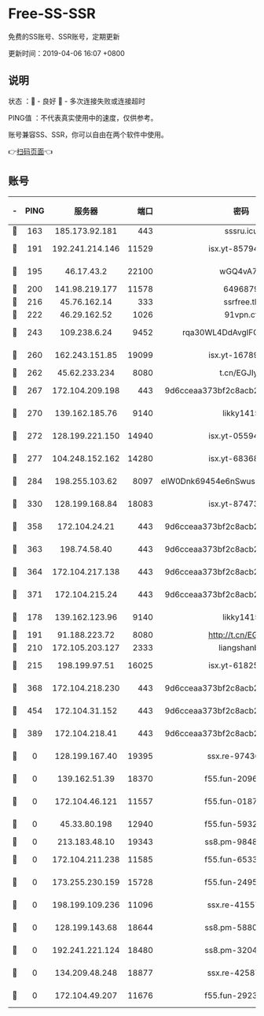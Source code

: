 # Free-SS-SSR

免费的SS账号、SSR账号，定期更新

更新时间：2019-04-06 16:07 +0800

## 说明

状态     ：🙂 - 良好 🙁 - 多次连接失败或连接超时

PING值   ：不代表真实使用中的速度，仅供参考。

账号兼容SS、SSR，你可以自由在两个软件中使用。

👉[扫码页面](https://liesauer.github.io/Free-SS-SSR/)👈

## 账号

|-|PING|服务器|端口|密码|加密方式|区域|
|:----:|:----:|:-----:|-----:|:----:|:----:|:----:|
|🙂|163|185.173.92.181|443|sssru.icu|rc4-md5|RU|
|🙂|191|192.241.214.146|11529|isx.yt-85794226|aes-256-cfb|US|
|🙂|195|46.17.43.2|22100|wGQ4vA7D|aes-256-gcm|RU|
|🙂|200|141.98.219.177|11578|6496879|chacha20|US|
|🙂|216|45.76.162.14|333|ssrfree.tk|rc4|SG|
|🙂|222|46.29.162.52|1026|91vpn.cf|rc4-md5|RU|
|🙂|243|109.238.6.24|9452|rqa30WL4DdAvgIFG6Fs3znzTa|aes-256-cfb|FR|
|🙂|260|162.243.151.85|19099|isx.yt-16789581|aes-256-cfb|US|
|🙂|262|45.62.233.234|8080|t.cn/EGJIyrl|rc4-md5|CA|
|🙂|267|172.104.209.198|443|9d6cceaa373bf2c8acb22e60b6a58be6|aes-256-cfb|US|
|🙂|270|139.162.185.76|9140|likky1415|aes-256-cfb|DE|
|🙂|272|128.199.221.150|14940|isx.yt-05594016|aes-256-cfb|SG|
|🙂|277|104.248.152.162|14280|isx.yt-68368719|aes-256-cfb|SG|
|🙂|284|198.255.103.62|8097|eIW0Dnk69454e6nSwuspv9DmS201tQ0D|aes-256-cfb|US|
|🙂|330|128.199.168.84|18083|isx.yt-87473888|aes-256-cfb|SG|
|🙂|358|172.104.24.21|443|9d6cceaa373bf2c8acb22e60b6a58be6|aes-256-cfb|US|
|🙂|363|198.74.58.40|443|9d6cceaa373bf2c8acb22e60b6a58be6|aes-256-cfb|US|
|🙂|364|172.104.217.138|443|9d6cceaa373bf2c8acb22e60b6a58be6|aes-256-cfb|US|
|🙂|371|172.104.215.24|443|9d6cceaa373bf2c8acb22e60b6a58be6|aes-256-cfb|US|
|🙂|178|139.162.123.96|9140|likky1415|aes-256-cfb|JP|
|🙂|191|91.188.223.72|8080|http://t.cn/EGJIyrl|rc4-md5|RU|
|🙂|210|172.105.203.127|2333|liangshanbo|chacha20|JP|
|🙂|215|198.199.97.51|16025|isx.yt-61825753|aes-256-cfb|US|
|🙂|368|172.104.218.230|443|9d6cceaa373bf2c8acb22e60b6a58be6|aes-256-cfb|US|
|🙂|454|172.104.31.152|443|9d6cceaa373bf2c8acb22e60b6a58be6|aes-256-cfb|US|
|🙁|389|172.104.218.41|443|9d6cceaa373bf2c8acb22e60b6a58be6|aes-256-cfb|US|
|🙁|0|128.199.167.40|19395|ssx.re-97436053|aes-256-cfb|SG|
|🙁|0|139.162.51.39|18370|f55.fun-20968647|aes-256-cfb|SG|
|🙁|0|172.104.46.121|11557|f55.fun-01871509|aes-256-cfb|SG|
|🙁|0|45.33.80.198|12940|f55.fun-59324256|aes-256-cfb|US|
|🙁|0|213.183.48.10|19343|ss8.pm-98489424|rc4-md5|RU|
|🙁|0|172.104.211.238|11585|f55.fun-65338054|aes-256-cfb|US|
|🙁|0|173.255.230.159|15728|f55.fun-24959941|aes-256-cfb|US|
|🙁|0|198.199.109.236|11096|ssx.re-41557165|aes-256-cfb|US|
|🙁|0|128.199.143.68|18644|ss8.pm-58805448|aes-256-cfb|SG|
|🙁|0|192.241.221.124|18480|ss8.pm-32044618|aes-256-cfb|US|
|🙁|0|134.209.48.248|18877|ssx.re-42587403|aes-256-cfb|US|
|🙁|0|172.104.49.207|11676|f55.fun-29234040|aes-256-cfb|SG|
